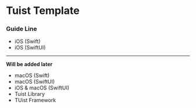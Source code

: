# Tuist Template

### Guide Line
- iOS (Swift)
- iOS (SwiftUI)

---
**Will be added later**
- macOS (Swift)
- macOS (SwiftUI)
- iOS & macOS (SwiftUI)
- Tuist Library
- TUist Framework
